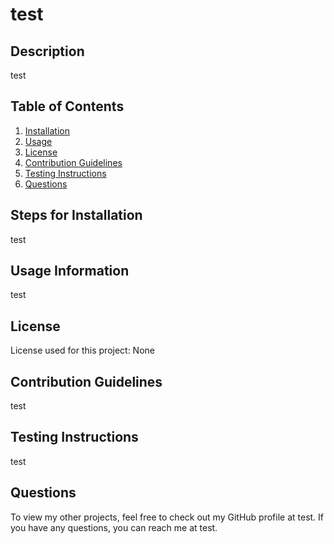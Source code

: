 # test

## Description
test

## Table of Contents
1. [Installation](#installation)
2. [Usage](#usage)
3. [License](#license)
4. [Contribution Guidelines](#contribution)
5. [Testing Instructions](#testing)
6. [Questions](#questions)

<a name="installation"></a>
## Steps for Installation
test

<a name="usage"></a>
## Usage Information
test

<a name="license"></a>
## License
License used for this project: None

<a name="contribution"></a>
## Contribution Guidelines
test

<a name="testing"></a>
## Testing Instructions
test

<a name="questions"></a>
## Questions
To view my other projects, feel free to check out my GitHub profile at test.
If you have any questions, you can reach me at test.
